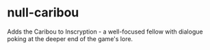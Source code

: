# null-caribou
Adds the Caribou to Inscryption - a well-focused fellow with dialogue poking at the deeper end of the game's lore.
